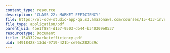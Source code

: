 ```yaml
---
content_type: resource
description: 'CLASS 22: MARKET EFFICIENCY'
file: https://ol-ocw-studio-app-qa.s3.amazonaws.com/courses/15-433-investments-spring-2003/4491842813dd9719421bce96c282b39c_1543322marketefficiency.pdf
file_type: application/pdf
parent_uid: 4be1f884-d157-9503-db44-b340309e0537
resourcetype: Document
title: 1543322marketefficiency.pdf
uid: 44918428-13dd-9719-421b-ce96c282b39c
---
```

